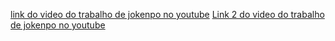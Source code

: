 [link do video do trabalho de jokenpo no youtube](https://www.youtube.com/watch?v=aa-bpgVEs1Y&ab_channel=Urizen)
[Link 2 do video do trabalho de jokenpo no youtube](https://youtu.be/svjXLknS8fs)
